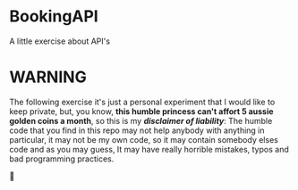 # BookingAPI
A little exercise about API's

WARNING
=======
The following exercise it's just a personal experiment that I would like to keep private, but, you know, **this humble princess can't affort 5 aussie golden coins a month**, so this is my *__disclaimer of liability__*:
The humble code that you find in this repo may not help anybody with anything in particular, it may not be my own code, so it may contain somebody elses code and as you may guess, It may have really horrible mistakes, typos and bad programming practices.

:information_desk_person:

